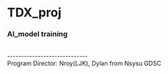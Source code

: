 # TDX_proj

### Al_model training 








<br/>
-----------------------------<br/>
Program Director: Nroy(LJK), Dylan from Nsysu GDSC
 

